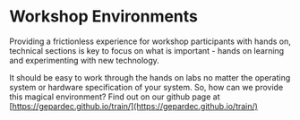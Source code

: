 # Workshop Environments

Providing a frictionless experience for workshop participants with hands on, technical sections is key to focus on what is important - hands on learning and experimenting with new technology.

It should be easy to work through the hands on labs no matter the operating system or hardware specification of your system. So, how can we provide this magical environment? Find out on our github page at [https://gepardec.github.io/train/](https://gepardec.github.io/train/)